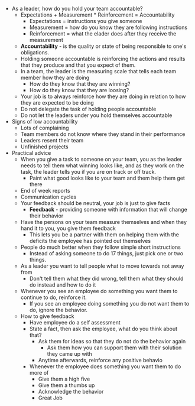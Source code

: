 - As a leader, how do you hold your team accountable?
	- Expectations + Measurement * Reinforcement = Accountability
		- Expectations = instructions you give someone
		- Measurement = how do you know they are following instructions
		- Reinforcement = what the elader does after they receive the measurement
	- **Accountability** - is the quality or state of being responsible to one's obligations.
	- Holding someone accountable is reinforcing the actions and results that they produce and that you expect of them.
	- In a team, the leader is the measuring scale that tells each team member how they are doing
		- How do they know that they are winning?
		- How do they know that they are loosing?
	- Your job is to always reinforce how they are doing in relation to how they are expected to be doing
	- Do not delegate the task of holding people accountable
	- Do not let the leaders under you hold themselves accountable
- Signs of low accountability
	- Lots of complaining
	- Team members do not know where they stand in their performance
	- Leaders resent their team
	- Unfinished projects
- Practical advice
	- When you give a task to someone on your team, you as the leader needs to tell them what winning looks like, and as they work on the task, the leader tells you if you are on track or off track.
		- Paint what good looks like to your team and them help them get there
	- End of week reports
	- Communication cycles
	- Your feedback should be neutral, your job is just to give facts
		- **Feedback** - providing someone with information that will change their behavior
	- Have the persons on your team measure themselves and when they hand it to you, you give them feedback
		- This lets you be a partner with them on helping them with the deficits the employee has pointed out themselves
	- People do much better when they follow simple short instructions
		- Instead of asking someone to do 17 things, just pick one or two things.
	- As a leader you want to tell people what to move towards not away from
		- Don't tell them what they did wrong, tell them what they should do instead and how to do it
	- Whenever you see an employee do something you want them to continue to do, reinforce it. 
		- If you see an employee doing something you do not want them to do, ignore the behavior.
	- How to give feedback
		- Have employee do a self assessment
		- State a fact, then ask the employee, what do you think about that?
			- Ask them for ideas so that they do not do the behavior again
				- Ask them how you can support them with their solution they came up with
			- Anytime afterwards, reinforce any positive behavio  
		- Whenever the employee does something you want them to do more of
			- Give them a high five
			- Give them a thumbs up
			- Acknowledge the behavior
			- Great Job
	